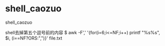 # shell_caozuo
shell_caozuo

shell去掉第五个逗号前的内容
$ awk -F',' '{for(i=6;i<=NF;i++) printf "%s%s", $i, (i==NF?ORS:",")}' file.txt
